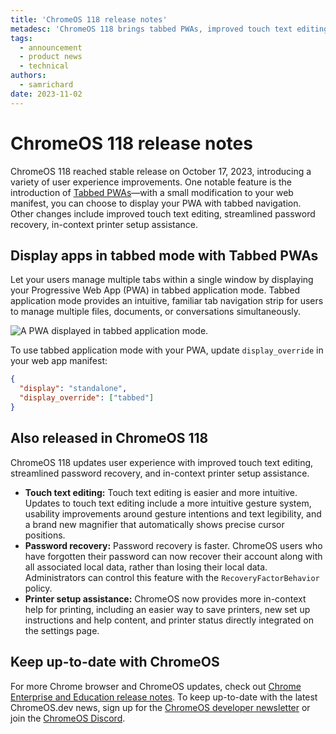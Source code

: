 ```yaml
---
title: 'ChromeOS 118 release notes'
metadesc: 'ChromeOS 118 brings tabbed PWAs, improved touch text editing, and streamlined password recovery.'
tags:
  - announcement
  - product news
  - technical
authors:
  - samrichard
date: 2023-11-02
---
```


# ChromeOS 118 release notes

ChromeOS 118 reached stable release on October 17, 2023, introducing a variety of user experience improvements. One notable feature is the introduction of [Tabbed PWAs](https://developer.chrome.com/articles/tabbed-application-mode/)—with a small modification to your web manifest, you can choose to display your PWA with tabbed navigation. Other changes include improved touch text editing, streamlined password recovery, in-context printer setup assistance.

## Display apps in tabbed mode with Tabbed PWAs

Let your users manage multiple tabs within a single window by displaying your Progressive Web App (PWA) in tabbed application mode. Tabbed application mode provides an intuitive, familiar tab navigation strip for users to manage multiple files, documents, or conversations simultaneously.

![A PWA displayed in tabbed application mode.](ix://posts/m118/pwa-tabs.png)

To use tabbed application mode with your PWA, update `display_override` in your web app manifest:

```json
{
  "display": "standalone",
  "display_override": ["tabbed"]
}
```

## Also released in ChromeOS 118

ChromeOS 118 updates user experience with improved touch text editing, streamlined password recovery, and in-context printer setup assistance.

- **Touch text editing:** Touch text editing is easier and more intuitive. Updates to touch text editing include a more intuitive gesture system, usability improvements around gesture intentions and text legibility, and a brand new magnifier that automatically shows precise cursor positions.
- **Password recovery:** Password recovery is faster. ChromeOS users who have forgotten their password can now recover their account along with all associated local data, rather than losing their local data. Administrators can control this feature with the `RecoveryFactorBehavior` policy.
- **Printer setup assistance:** ChromeOS now provides more in-context help for printing, including an easier way to save printers, new set up instructions and help content, and printer status directly integrated on the settings page.

## Keep up-to-date with ChromeOS

For more Chrome browser and ChromeOS updates, check out [Chrome Enterprise and Education release notes⁠](https://support.google.com/chrome/a/answer/7679408?hl=en&ref_topic=7679105&sjid=17790463155195284014-NA#). To keep up-to-date with the latest ChromeOS.dev news, sign up for the [ChromeOS developer newsletter]({{locale.code}}/subscribe) or join the [ChromeOS Discord](/discord).
